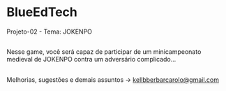 # BlueEdTech
Projeto-02 - Tema: JOKENPO
##
Nesse game, você será capaz de participar de um minicampeonato medieval de JOKENPO contra um adversário complicado...
##
Melhorias, sugestões e demais assuntos -> kellbberbarcarolo@gmail.com
